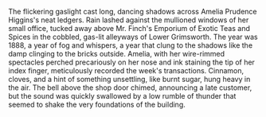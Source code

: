 The flickering gaslight cast long, dancing shadows across Amelia Prudence Higgins's neat ledgers. Rain lashed against the mullioned windows of her small office, tucked away above Mr. Finch's Emporium of Exotic Teas and Spices in the cobbled, gas-lit alleyways of Lower Grimsworth. The year was 1888, a year of fog and whispers, a year that clung to the shadows like the damp clinging to the bricks outside. Amelia, with her wire-rimmed spectacles perched precariously on her nose and ink staining the tip of her index finger, meticulously recorded the week's transactions.  Cinnamon, cloves, and a hint of something unsettling, like burnt sugar, hung heavy in the air.  The bell above the shop door chimed, announcing a late customer, but the sound was quickly swallowed by a low rumble of thunder that seemed to shake the very foundations of the building.
